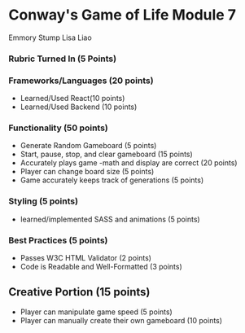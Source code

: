# Conway's Game of Life Module 7 #
Emmory Stump
Lisa Liao

### Rubric Turned In (5 Points) ###

### Frameworks/Languages (20 points) ###

* Learned/Used React(10 points)
* Learned/Used Backend (10 points)

### Functionality (50 points) ###

* Generate Random Gameboard (5 points)
* Start, pause, stop, and clear gameboard (15 points)
* Accurately plays game -math and display are correct (20 points)
* Player can change board size (5 points)
* Game accurately keeps track of generations (5 points)

### Styling (5 points) ###

* learned/implemented SASS and animations (5 points)

### Best Practices (5 points) ###

* Passes W3C HTML Validator (2 points)
* Code is Readable and Well-Formatted (3 points)

## Creative Portion (15 points) ###

* Player can manipulate game speed (5 points)
* Player can manually create their own gameboard (10 points)